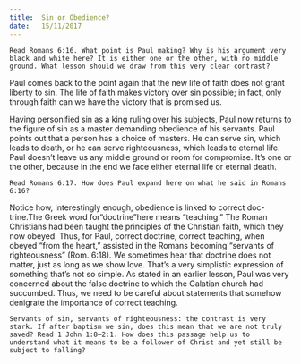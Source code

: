 ```yaml
---
title:  Sin or Obedience?
date:   15/11/2017
---
```


`Read Romans 6:16. What point is Paul making? Why is his argument very black and white here? It is either one or the other, with no middle ground. What lesson should we draw from this very clear contrast?`

Paul comes back to the point again that the new life of faith does not grant liberty to sin. The life of faith makes victory over sin possible; in fact, only through faith can we have the victory that is promised us.

Having personified sin as a king ruling over his subjects, Paul now returns to the figure of sin as a master demanding obedience of his servants. Paul points out that a person has a choice of masters. He can serve sin, which leads to death, or he can serve righteousness, which leads to eternal life. Paul doesn’t leave us any middle ground or room for compromise. It’s one or the other, because in the end we face either eternal life or eternal death.

`Read Romans 6:17. How does Paul expand here on what he said in Romans 6:16?`

Notice how, interestingly enough, obedience is linked to correct doc-trine.The Greek word for“doctrine”here means “teaching.” The Roman Christians had been taught the principles of the Christian faith, which they now obeyed. Thus, for Paul, correct doctrine, correct teaching, when obeyed “from the heart,” assisted in the Romans becoming “servants of righteousness” (Rom. 6:18). We sometimes hear that doctrine does not matter, just as long as we show love. That’s a very simplistic expression of something that’s not so simple. As stated in an earlier lesson, Paul was very concerned about the false doctrine to which the Galatian church had succumbed. Thus, we need to be careful about statements that somehow denigrate the importance of correct teaching.

`Servants of sin, servants of righteousness: the contrast is very stark. If after baptism we sin, does this mean that we are not truly saved? Read 1 John 1:8–2:1. How does this passage help us to understand what it means to be a follower of Christ and yet still be subject to falling?`